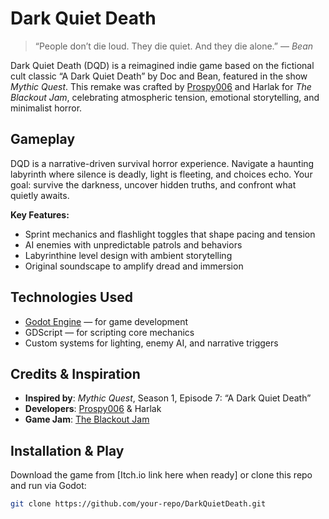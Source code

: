# Dark Quiet Death
> “People don’t die loud. They die quiet. And they die alone.” — *Bean*


Dark Quiet Death (DQD) is a reimagined indie game based on the fictional cult classic “A Dark Quiet Death” by Doc and Bean, featured in the show *Mythic Quest*. This remake was crafted by [Prospy006](https://github.com/Prospy006) and Harlak for *The Blackout Jam*, celebrating atmospheric tension, emotional storytelling, and minimalist horror.

## Gameplay

DQD is a narrative-driven survival horror experience. Navigate a haunting labyrinth where silence is deadly, light is fleeting, and choices echo. Your goal: survive the darkness, uncover hidden truths, and confront what quietly awaits.

**Key Features:**
- Sprint mechanics and flashlight toggles that shape pacing and tension
- AI enemies with unpredictable patrols and behaviors
- Labyrinthine level design with ambient storytelling
- Original soundscape to amplify dread and immersion

## Technologies Used
- [Godot Engine](https://godotengine.org/) — for game development
- GDScript — for scripting core mechanics
- Custom systems for lighting, enemy AI, and narrative triggers

## Credits & Inspiration
- **Inspired by**: *Mythic Quest*, Season 1, Episode 7: “A Dark Quiet Death”
- **Developers**: [Prospy006](https://github.com/Prospy006) & Harlak
- **Game Jam**: [The Blackout Jam](https://itch.io/jam/the-blackout-jam)

## Installation & Play
Download the game from [Itch.io link here when ready] or clone this repo and run via Godot:

```bash
git clone https://github.com/your-repo/DarkQuietDeath.git
```
